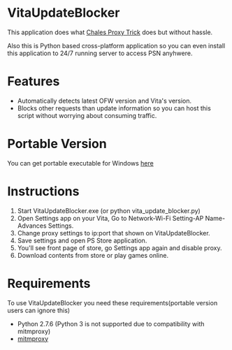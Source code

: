 VitaUpdateBlocker
=================
This application does what [Chales Proxy Trick](http://wololo.net/2013/01/25/psn-and-online-features-on-without-updating-on-fw-2-02-charles-proxy/) does but without hassle.

Also this is Python based cross-platform application so you can even install this application to 24/7 running server to access PSN anyhwere.

Features
========
* Automatically detects latest OFW version and Vita's version.
* Blocks other requests than update information so you can host this script without worrying about consuming traffic.

Portable Version
================
You can get portable executable for Windows [here](https://www.mediafire.com/folder/hgd33h95ooh9p/VitaUpdateBlocker)

Instructions
============
1. Start VitaUpdateBlocker.exe (or python vita_update_blocker.py)
2. Open Settings app on your Vita, Go to Network-Wi-Fi Setting-AP Name-Advances Settings.
3. Change proxy settings to ip:port that shown on VitaUpdateBlocker.
4. Save settings and open PS Store application.
5. You'll see front page of store, go Settings app again and disable proxy.
6. Download contents from store or play games online.

Requirements
============
To use VitaUpdateBlocker you need these requirements(portable version users can ignore this)

* Python 2.7.6 (Python 3 is not supported due to compatibility with mitmproxy)
* [mitmproxy](http://mitmproxy.org)